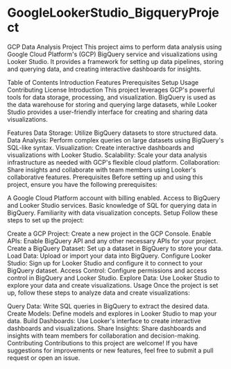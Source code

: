 # GoogleLookerStudio_BigqueryProject
GCP Data Analysis Project
This project aims to perform data analysis using Google Cloud Platform's (GCP) BigQuery service and visualizations using Looker Studio. It provides a framework for setting up data pipelines, storing and querying data, and creating interactive dashboards for insights.

Table of Contents
Introduction
Features
Prerequisites
Setup
Usage
Contributing
License
Introduction
This project leverages GCP's powerful tools for data storage, processing, and visualization. BigQuery is used as the data warehouse for storing and querying large datasets, while Looker Studio provides a user-friendly interface for creating and sharing data visualizations.

Features
Data Storage: Utilize BigQuery datasets to store structured data.
Data Analysis: Perform complex queries on large datasets using BigQuery's SQL-like syntax.
Visualization: Create interactive dashboards and visualizations with Looker Studio.
Scalability: Scale your data analysis infrastructure as needed with GCP's flexible cloud platform.
Collaboration: Share insights and collaborate with team members using Looker's collaborative features.
Prerequisites
Before setting up and using this project, ensure you have the following prerequisites:

A Google Cloud Platform account with billing enabled.
Access to BigQuery and Looker Studio services.
Basic knowledge of SQL for querying data in BigQuery.
Familiarity with data visualization concepts.
Setup
Follow these steps to set up the project:

Create a GCP Project: Create a new project in the GCP Console.
Enable APIs: Enable BigQuery API and any other necessary APIs for your project.
Create a BigQuery Dataset: Set up a dataset in BigQuery to store your data.
Load Data: Upload or import your data into BigQuery.
Configure Looker Studio: Sign up for Looker Studio and configure it to connect to your BigQuery dataset.
Access Control: Configure permissions and access control in BigQuery and Looker Studio.
Explore Data: Use Looker Studio to explore your data and create visualizations.
Usage
Once the project is set up, follow these steps to analyze data and create visualizations:

Query Data: Write SQL queries in BigQuery to extract the desired data.
Create Models: Define models and explores in Looker Studio to map your data.
Build Dashboards: Use Looker's interface to create interactive dashboards and visualizations.
Share Insights: Share dashboards and insights with team members for collaboration and decision-making.
Contributing
Contributions to this project are welcome! If you have suggestions for improvements or new features, feel free to submit a pull request or open an issue.
